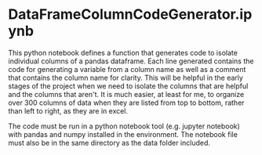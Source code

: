 # DataFrameColumnCodeGenerator.ipynb

This python notebook defines a function that generates code to isolate individual columns of a pandas dataframe.
Each line generated contains the code for generating a variable from a column name as well as a comment that 
contains the column name for clarity. This will be helpful in the early stages of the project when we need to
isolate the columns that are helpful and the columns that aren't. It is much easier, at least for me, to organize 
over 300 columns of data when they are listed from top to bottom, rather than left to right, as they are in excel.

The code must be run in a python notebook tool (e.g. jupyter notebook) with pandas and numpy installed in the 
environment. The notebook file must also be in the same directory as the data folder included.
